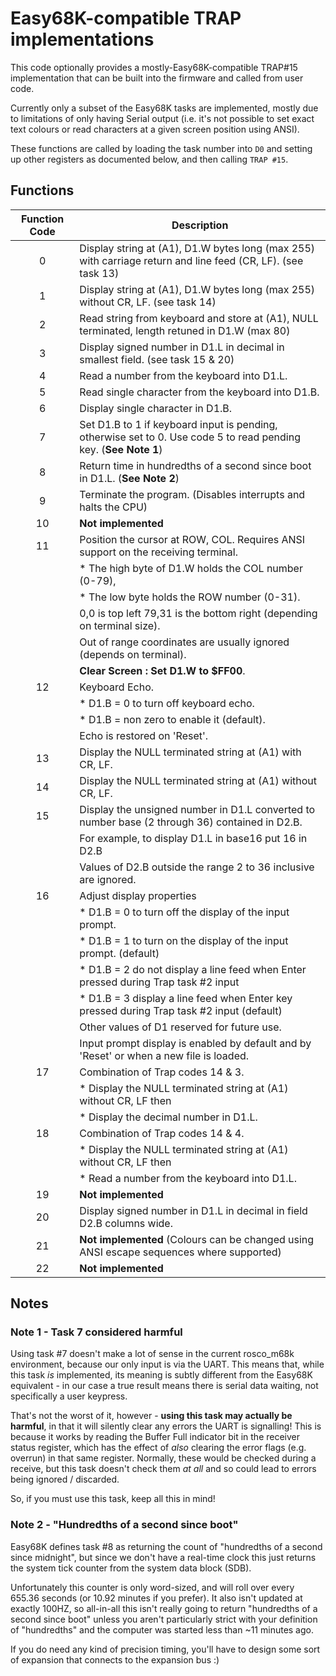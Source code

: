 # Easy68K-compatible TRAP implementations

This code optionally provides a mostly-Easy68K-compatible TRAP#15 implementation
that can be built into the firmware and called from user code.

Currently only a subset of the Easy68K tasks are implemented, mostly due
to limitations of only having Serial output (i.e. it's not possible to set
exact text colours or read characters at a given screen position using ANSI).

These functions are called by loading the task number into `D0` and setting
up other registers as documented below, and then calling `TRAP #15`.

## Functions

| Function Code | Description                                                                                                      |
|:-------------:|------------------------------------------------------------------------------------------------------------------|
| 0             | Display string at (A1), D1.W bytes long (max 255) with carriage return and line feed (CR, LF). (see task 13)     |
| 1             | Display string at (A1), D1.W bytes long (max 255) without CR, LF. (see task 14)                                  |
| 2             | Read string from keyboard and store at (A1), NULL terminated, length retuned in D1.W (max 80)                    |
| 3             | Display signed number in D1.L in decimal in smallest field. (see task 15 & 20)                                   |
| 4             | Read a number from the keyboard into D1.L.                                                                       |
| 5             | Read single character from the keyboard into D1.B.                                                               |
| 6             | Display single character in D1.B.                                                                                |
| 7             | Set D1.B to 1 if keyboard input is pending, otherwise set to 0. Use code 5 to read pending key. (**See Note 1**) |
| 8             | Return time in hundredths of a second since boot in D1.L. (**See Note 2**)                                       |
| 9             | Terminate the program. (Disables interrupts and halts the CPU)                                                   |
| 10            | **Not implemented**                                                                                              |
| 11            | Position the cursor at ROW, COL. Requires ANSI support on the receiving terminal.                                |
|               | * The high byte of D1.W holds the COL number (0-79),                                                             |  
|               | * The low byte holds the ROW number (0-31).                                                                      |
|               | 0,0 is top left 79,31 is the bottom right (depending on terminal size).                                          |
|               | Out of range coordinates are usually ignored (depends on terminal).                                              | 
|               | **Clear Screen : Set D1.W to $FF00**.                                                                            |
| 12            | Keyboard Echo.                                                                                                   |
|               | * D1.B = 0 to turn off keyboard echo.                                                                            |
|               | * D1.B = non zero to enable it (default).                                                                        |
|               | Echo is restored on 'Reset'.                                                                                     |
| 13            | Display the NULL terminated string at (A1) with CR, LF.                                                          |
| 14            | Display the NULL terminated string at (A1) without CR, LF.                                                       |
| 15            | Display the unsigned number in D1.L converted to number base (2 through 36) contained in D2.B.                   |
|               | For example, to display D1.L in base16 put 16 in D2.B                                                            |
|               | Values of D2.B outside the range 2 to 36 inclusive are ignored.                                                  |
| 16            | Adjust display properties                                                                                        |
|               | * D1.B = 0 to turn off the display of the input prompt.                                                          |
|               | * D1.B = 1 to turn on the display of the input prompt. (default)                                                 |
|               | * D1.B = 2 do not display a line feed when Enter pressed during Trap task #2 input                               |
|               | * D1.B = 3 display a line feed when Enter key pressed during Trap task #2 input (default)                        |
|               | Other values of D1 reserved for future use.                                                                      |
|               | Input prompt display is enabled by default and by 'Reset' or when a new file is loaded.                          |
| 17            | Combination of Trap codes 14 & 3.                                                                                |
|               | * Display the NULL terminated string at (A1) without CR, LF then                                                 | 
|               | * Display the decimal number in D1.L.                                                                            |
| 18            | Combination of Trap codes 14 & 4.                                                                                |
|               | * Display the NULL terminated string at (A1) without CR, LF then                                                 |
|               | * Read a number from the keyboard into D1.L.                                                                     |
| 19            | **Not implemented**                                                                                              |
| 20            | Display signed number in D1.L in decimal in field D2.B columns wide.                                             |
| 21            | **Not implemented** (Colours can be changed using ANSI escape sequences where supported)                         |
| 22            | **Not implemented**                                                                                              | 

## Notes

### Note 1 - Task 7 considered harmful

Using task #7 doesn't make a lot of sense in the current rosco_m68k environment, because our only input is
via the UART. This means that, while this task _is_ implemented, its meaning is subtly different from 
the Easy68K equivalent - in our case a true result means there is serial data waiting, not specifically 
a user keypress.

That's not the worst of it, however - **using this task may actually be harmful**, in that it will 
silently clear any errors the UART is signalling! This is because it works by reading the Buffer Full
indicator bit in the receiver status register, which has the effect of _also_ clearing the error flags
(e.g. overrun) in that same register. Normally, these would be checked during a receive, but this task
doesn't check them _at all_ and so could lead to errors being ignored / discarded.

So, if you must use this task, keep all this in mind!                        

### Note 2 - "Hundredths of a second since boot"

Easy68K defines task #8 as returning the count of "hundredths of a second since midnight", but since we 
don't have a real-time clock this just returns the system tick counter from the system data block (SDB).

Unfortunately this counter is only word-sized, and will roll over every 655.36 seconds
(or 10.92 minutes if you prefer). It also isn't updated at exactly 100HZ, so all-in-all this isn't 
really going to return "hundredths of a second since boot" unless you aren't particularly strict with
your definition of "hundredths" and the computer was started less than ~11 minutes ago.

If you do need any kind of precision timing, you'll have to design some sort of expansion that connects
to the expansion bus :) 
